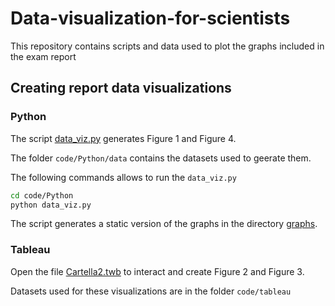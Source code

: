 # Data-visualization-for-scientists
This repository contains scripts and data used to plot the graphs included in the exam report


## Creating report data visualizations

### Python
The script [data_viz.py](https://github.com/aferaudo/Data-visualization-for-scientists/blob/main/code/Python/data_viz.py) generates Figure 1 and Figure 4.

The folder `code/Python/data` contains the datasets used to geerate them.

The following commands allows to run the `data_viz.py`

```bash
cd code/Python
python data_viz.py
```

The script generates a static version of the graphs in the directory [graphs](https://github.com/aferaudo/Data-visualization-for-scientists/tree/main/graphs).


### Tableau

Open the file [Cartella2.twb](https://github.com/aferaudo/Data-visualization-for-scientists/blob/main/code/tableau/Cartella2.twb) to interact and create Figure 2 and Figure 3.

Datasets used for these visualizations are in the folder `code/tableau`



